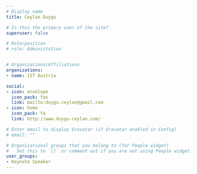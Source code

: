 ```yaml
---
# Display name
title: Ceylan Duygu

# Is this the primary user of the site?
superuser: false

# Role/position
# role: Administation


# Organizations/Affiliations
organizations:
- name: IST Austria

social:
- icon: envelope
  icon_pack: fas
  link: mailto:duygu.ceylan@gmail.com
- icon: home
  icon_pack: fa
  link: http://www.duygu-ceylan.com/

# Enter email to display Gravatar (if Gravatar enabled in Config)
# email: ""

# Organizational groups that you belong to (for People widget)
#   Set this to `[]` or comment out if you are not using People widget.
user_groups:
- Keynote Speaker
---
```

